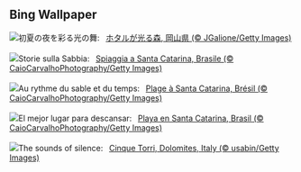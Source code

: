 ## Bing Wallpaper
![](https://www.bing.com/th?id=OHR.FireflySeason2025_JA-JP3057846302_UHD.jpg&w=1000)初夏の夜を彩る光の舞:&nbsp;&ensp;[ホタルが光る森, 岡山県 (© JGalione/Getty Images)](https://www.bing.com/th?id=OHR.FireflySeason2025_JA-JP3057846302_UHD.jpg)
<br><br/>
![](https://www.bing.com/th?id=OHR.WinterBegins_IT-IT6219104998_UHD.jpg&w=1000)Storie sulla Sabbia:&nbsp;&ensp;[Spiaggia a Santa Catarina, Brasile (© CaioCarvalhoPhotography/Getty Images)](https://www.bing.com/th?id=OHR.WinterBegins_IT-IT6219104998_UHD.jpg)
<br><br/>
![](https://www.bing.com/th?id=OHR.WinterBegins_FR-FR5821587665_UHD.jpg&w=1000)Au rythme du sable et du temps:&nbsp;&ensp;[Plage à Santa Catarina, Brésil (© CaioCarvalhoPhotography/Getty Images)](https://www.bing.com/th?id=OHR.WinterBegins_FR-FR5821587665_UHD.jpg)
<br><br/>
![](https://www.bing.com/th?id=OHR.WinterBegins_ES-ES0401089663_UHD.jpg&w=1000)El mejor lugar para descansar:&nbsp;&ensp;[Playa en Santa Catarina, Brasil (© CaioCarvalhoPhotography/Getty Images)](https://www.bing.com/th?id=OHR.WinterBegins_ES-ES0401089663_UHD.jpg)
<br><br/>
![](https://www.bing.com/th?id=OHR.DolomitiEstate_EN-GB8739058818_UHD.jpg&w=1000)The sounds of silence:&nbsp;&ensp;[Cinque Torri, Dolomites, Italy (© usabin/Getty Images)](https://www.bing.com/th?id=OHR.DolomitiEstate_EN-GB8739058818_UHD.jpg)
<br><br/>
